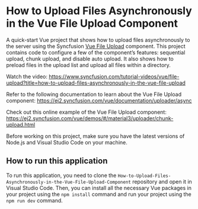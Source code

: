 # How to Upload Files Asynchronously in the Vue File Upload Component

A quick-start Vue project that shows how to upload files asynchronously to the server using the Syncfusion [Vue File Upload]( https://www.syncfusion.com/vue-components/vue-file-upload?utm_source=github&utm_medium=listing&utm_campaign=tutorial-videos-vue-file-upload-asynchronous-upload-sample) component. This project contains code to configure a few of the component’s features: sequential upload, chunk upload, and disable auto upload. It also shows how to preload files in the upload list and upload all files within a directory.

Watch the video: https://www.syncfusion.com/tutorial-videos/vue/file-upload?title=how-to-upload-files-asynchronously-in-the-vue-file-upload 

Refer to the following documentation to learn about the Vue File Upload component: https://ej2.syncfusion.com/vue/documentation/uploader/async

Check out this online example of the Vue File Upload component: https://ej2.syncfusion.com/vue/demos/#/material3/uploader/chunk-upload.html

Before working on this project, make sure you have the latest versions of Node.js and Visual Studio Code on your machine.

## How to run this application
To run this application, you need to clone the `How-to-Upload-Files-Asynchronously-in-the-Vue-File-Upload-Component` repository and open it in Visual Studio Code. Then, you can install all the necessary Vue packages in your project using the `npm install` command and run your project using the `npm run dev` command.

